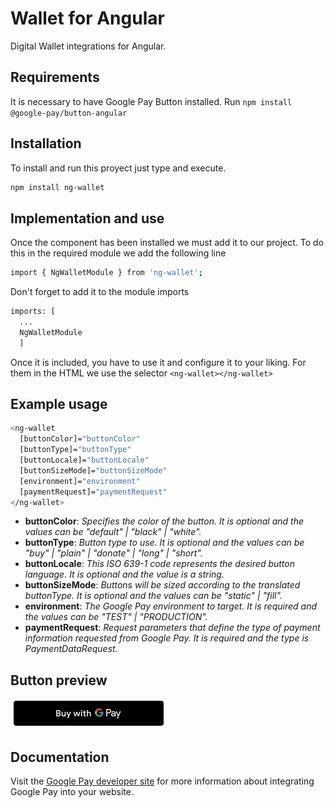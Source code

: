 # Wallet for Angular 

Digital Wallet integrations for Angular.

## Requirements

It is necessary to have Google Pay Button installed.
Run `npm install @google-pay/button-angular`

## Installation

To install and run this proyect just type and execute.
```bash
npm install ng-wallet
```

## Implementation and use

Once the component has been installed we must add it to our project.
To do this in the required module we add the following line
```bash
import { NgWalletModule } from 'ng-wallet';
```

Don't forget to add it to the module imports
```bash
imports: [
  ...
  NgWalletModule
  ]
```

Once it is included, you have to use it and configure it to your liking.
For them in the HTML we use the selector `<ng-wallet></ng-wallet>`

## Example usage

```bash
<ng-wallet
  [buttonColor]="buttonColor"
  [buttonType]="buttonType"
  [buttonLocale]="buttonLocale"
  [buttonSizeMode]="buttonSizeMode"
  [environment]="environment"
  [paymentRequest]="paymentRequest"
</ng-wallet>
```

* **buttonColor**: *Specifies the color of the button. It is optional and the values can be "default" | "black" | "white".*
* **buttonType**: *Button type to use. It is optional and the values can be "buy" | "plain" | "donate" | "long" | "short".*
* **buttonLocale**: *This ISO 639-1 code represents the desired button language. It is optional and the value is a string.*
* **buttonSizeMode**: *Buttons will be sized according to the translated buttonType. It is optional and the values can be "static" | "fill".*
* **environment**: *The Google Pay environment to target. It is required and the values can be "TEST" | "PRODUCTION".*
* **paymentRequest**: *Request parameters that define the type of payment information requested from Google Pay. It is required and the type is PaymentDataRequest.*

## Button preview

![](button-preview.jpg)

## Documentation

Visit the [Google Pay developer site](https://developers.google.com/pay/api/web/overview) for more information about integrating Google Pay into your website.

